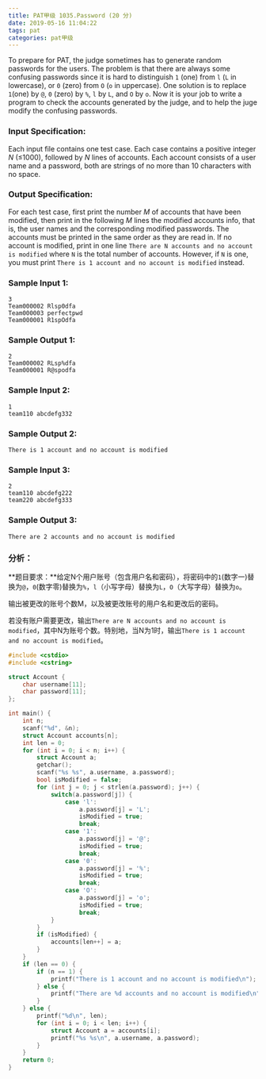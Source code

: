 ```yaml
---
title: PAT甲级 1035.Password (20 分)
date: 2019-05-16 11:04:22
tags: pat
categories: pat甲级
---
```


To prepare for PAT, the judge sometimes has to generate random passwords for the users. The problem is that there are always some confusing passwords since it is hard to distinguish `1` (one) from `l` (`L` in lowercase), or `0` (zero) from `O` (`o` in uppercase). One solution is to replace `1`(one) by `@`, `0` (zero) by `%`, `l` by `L`, and `O` by `o`. Now it is your job to write a program to check the accounts generated by the judge, and to help the juge modify the confusing passwords.

<!--more-->

### Input Specification:

Each input file contains one test case. Each case contains a positive integer *N* (≤1000), followed by *N* lines of accounts. Each account consists of a user name and a password, both are strings of no more than 10 characters with no space.

### Output Specification:

For each test case, first print the number *M* of accounts that have been modified, then print in the following *M* lines the modified accounts info, that is, the user names and the corresponding modified passwords. The accounts must be printed in the same order as they are read in. If no account is modified, print in one line `There are N accounts and no account is modified` where `N` is the total number of accounts. However, if `N` is one, you must print `There is 1 account and no account is modified` instead.

### Sample Input 1:

```in
3
Team000002 Rlsp0dfa
Team000003 perfectpwd
Team000001 R1spOdfa
```

### Sample Output 1:

```out
2
Team000002 RLsp%dfa
Team000001 R@spodfa
```

### Sample Input 2:

```in
1
team110 abcdefg332
```

### Sample Output 2:

```out
There is 1 account and no account is modified
```

### Sample Input 3:

```in
2
team110 abcdefg222
team220 abcdefg333
```

### Sample Output 3:

```out
There are 2 accounts and no account is modified
```

### 分析：

**题目要求：**给定N个用户账号（包含用户名和密码），将密码中的`1`(数字一)替换为`@`，`0`(数字零)替换为`%`，`l`（小写字母）替换为`L`，`O`（大写字母）替换为`o`。

输出被更改的账号个数M，以及被更改账号的用户名和更改后的密码。

若没有账户需要更改，输出`There are N accounts and no account is modified`，其中N为账号个数。特别地，当N为1时，输出`There is 1 account and no account is modified`。

```c++
#include <cstdio>
#include <cstring>

struct Account {
	char username[11];
	char password[11];
};

int main() {
	int n;
	scanf("%d", &n);
	struct Account accounts[n];
	int len = 0;
	for (int i = 0; i < n; i++) {
		struct Account a;
		getchar();
		scanf("%s %s", a.username, a.password);
		bool isModified = false;
		for (int j = 0; j < strlen(a.password); j++) {
			switch(a.password[j]) {
				case 'l':
					a.password[j] = 'L';
					isModified = true;
					break;
				case '1':
					a.password[j] = '@';
					isModified = true;
					break;
				case '0':
					a.password[j] = '%';
					isModified = true;
					break;
				case 'O':
					a.password[j] = 'o';
					isModified = true;
					break;
			}
		}
		if (isModified) {
			accounts[len++] = a;
		}
	}
	if (len == 0) {
		if (n == 1) {
			printf("There is 1 account and no account is modified\n");
		} else {
			printf("There are %d accounts and no account is modified\n", n);
		}
	} else {
		printf("%d\n", len);
		for (int i = 0; i < len; i++) {
			struct Account a = accounts[i];
			printf("%s %s\n", a.username, a.password);
		}
	}
	return 0;
}
```

